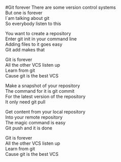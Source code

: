#Git forever
There are some version control systems <br>
But one is forever <br>
I´am talking about git <br>
So everybody listen to this <br>

You want to create a repository <br>
Enter git init in your command line <br>
Adding files to it goes easy <br>
Git add makes that <br>

Git is forever <br>
All the other VCS listen up <br>
Learn from git <br>
Cause git is the best VCS <br>

Make a snapshot of your repository <br>
The command for it is git commit <br>
For the latest version of the repository <br>
It only need git pull <br>

Get content from your local repository <br>
Into your remote repository <br>
The magic command is easy <br>
Git push and it is done <br>

Git is forever <br>
All the other VCS listen up <br>
Learn from git <br>
Cause git is the best VCS
